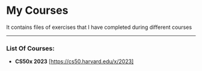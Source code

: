# My Courses

It contains files of exercises that I have completed during different courses

---

### List Of Courses:
- **CS50x 2023** [https://cs50.harvard.edu/x/2023]
